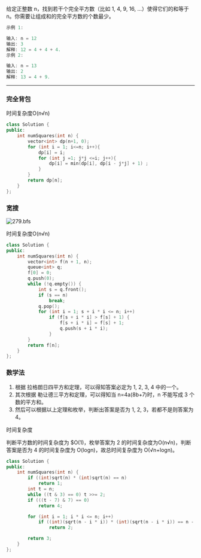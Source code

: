
给定正整数 n，找到若干个完全平方数（比如 1, 4, 9, 16, ...）使得它们的和等于 n。你需要让组成和的完全平方数的个数最少。

```cpp
示例 1:

输入: n = 12
输出: 3
解释: 12 = 4 + 4 + 4.
示例 2:

输入: n = 13
输出: 2
解释: 13 = 4 + 9.
```

---

### 完全背包

时间复杂度O(n√n)

```cpp
class Solution {
public:
    int numSquares(int n) {
        vector<int> dp(n+1, 0);
        for (int i = 1; i<=n; i++){
            dp[i] = i;
            for (int j =1; j*j <=i; j++){
                dp[i] = min(dp[i], dp[i - j*j] + 1) ;
            }
        }
        return dp[n];
    }
};
```

### 宽搜

![279.bfs](https://muyids.oss-cn-beijing.aliyuncs.com/279.perfect-squares-bfs.png)

时间复杂度O(n√n)

```cpp
class Solution {
public:
    int numSquares(int n) {
        vector<int> f(n + 1, n);
        queue<int> q;
        f[0] = 0;
        q.push(0);
        while (!q.empty()) {
            int s = q.front();
            if (s == n)
                break;
            q.pop();
            for (int i = 1; s + i * i <= n; i++)
                if (f[s + i * i] > f[s] + 1) {
                    f[s + i * i] = f[s] + 1;
                    q.push(s + i * i);
                }
        }
        return f[n];
    }
};
```

### 数学法

1. 根据 拉格朗日四平方和定理，可以得知答案必定为 1, 2, 3, 4 中的一个。
2. 其次根据 勒让德三平方和定理，可以得知当 n=4a(8b+7)时，n 不能写成 3 个数的平方和。
3. 然后可以根据以上定理和枚举，判断出答案是否为 1, 2, 3，若都不是则答案为 4。

时间复杂度

判断平方数的时间复杂度为 $O(1)，枚举答案为 2 的时间复杂度为O(n√n)，判断答案是否为 4 的时间复杂度为 O(logn)，故总时间复杂度为 O(√n+logn)。

```cpp
class Solution {
public:
    int numSquares(int n) {
        if ((int)sqrt(n) * (int)sqrt(n) == n)
            return 1;
        int t = n;
        while ((t & 3) == 0) t >>= 2;
        if (((t - 7) & 7) == 0)
            return 4;

        for (int i = 1; i * i <= n; i++)
            if ((int)(sqrt(n - i * i)) * (int)(sqrt(n - i * i)) == n - i * i)
                return 2;

        return 3;
    }
};
```
